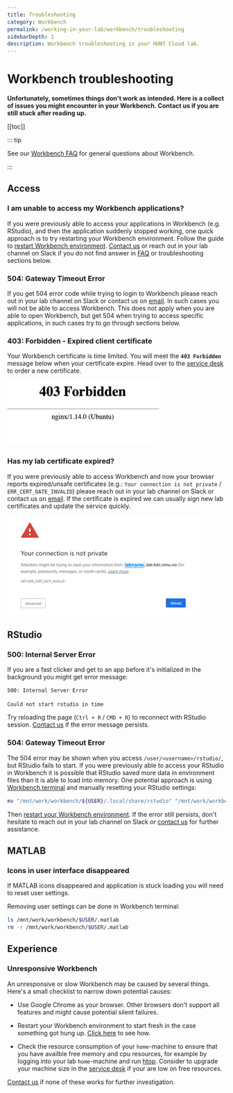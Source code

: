 ```yaml
---
title: Troubleshooting
category: Workbench
permalink: /working-in-your-lab/workbench/troubleshooting
sidebarDepth: 1
description: Workbench troubleshooting in your HUNT Cloud lab.
---
```


# Workbench troubleshooting

**Unfortunately, sometimes things don't work as intended. Here is a collect of issues you might encounter in your Workbench. Contact us if you are still stuck after reading up.**

[[toc]]

::: tip

See our [Workbench FAQ](/working-in-your-lab/workbench/faq/) for general questions about Workbench.

:::

## Access

### I am unable to access my Workbench applications?

If you were previously able to access your applications in Workbench (e.g. RStudio), and then the application suddenly stopped working, one quick approach is to try restarting your Workbench environment. Follow the guide to [restart Workbench environment](/working-in-your-lab/workbench/faq/#how-can-i-restart-my-workbench-environment-and-start-from-scratch). [Contact us](/contact) or reach out in your lab channel on Slack if you do not find answer in [FAQ](/working-in-your-lab/workbench/faq/) or troubleshooting sections below.

### 504: Gateway Timeout Error

If you get 504 error code while trying to login to Workbench please reach out in your lab channel on Slack or contact us on [email](/contact).
In such cases you will not be able to access Workbench.
This does not apply when you are able to open Workbench, but get 504 when trying to access specific applications, in such cases try to go through sections below.

### 403: Forbidden - Expired client certificate

Your Workbench certificate is time limited. You will meet the **`403 Forbidden`** message below when your certificate expire. Head over to the [service desk](/service-desk/user-orders/#workbench-reissue) to order a new certificate.

![expired_certificate.png](./images/expired_certificate.png)

### Has my lab certificate expired?

If you were previously able to access Workbench and now your browser reports expired/unsafe certificates (e.g.: `Your connection is not private` / `ERR_CERT_DATE_INVALID`) please reach out in your lab channel on Slack or contact us on [email](/contact). If the certificate is expired we can usually sign new lab certificates and update the service quickly.

![expired_server_cert.png](./images/expired_server_cert.png)

## RStudio

### 500: Internal Server Error

If you are a fast clicker and get to an app before it's initialized in the background you might get error message:

```
500: Internal Server Error

Could not start rstudio in time
```

Try reloading the page (`Ctrl + R` / `CMD + R`) to reconnect with RStudio session.
[Contact us](/contact) if the error message persists.

### 504: Gateway Timeout Error

The 504 error may be shown when you access `/user/<username>/rstudio/`, but RStudio fails to start. If you were previously able to access your RStudio in Workbench it is possible that RStudio saved more data in environment files than it is able to load into memory. One potential approach is using [Workbench terminal](/working-in-your-lab/workbench/faq/#terminal) and manually resetting your RStudio settings:

```bash
mv "/mnt/work/workbench/${USER}/.local/share/rstudio" "/mnt/work/workbench/${USER}/.local/share/rstudio-$(date +%Y-%m-%d)"
```

Then [restart your Workbench environment](/working-in-your-lab/workbench/faq/#how-can-i-restart-my-workbench-environment-and-start-from-scratch).
If the error still persists, don't hesitate to reach out in your lab channel on Slack or [contact us](/contact) for further assistance.

## MATLAB

### Icons in user interface disappeared

If MATLAB icons disappeared and application is stuck loading you will need to reset user settings.

<!-- [matlab icons missing](./images/matlab_icons_missing.png) -->

Removing user settings can be done in Workbench terminal:

```bash
ls /mnt/work/workbench/$USER/.matlab
rm -r /mnt/work/workbench/$USER/.matlab
```

## Experience

### Unresponsive Workbench

An unresponsive or slow Workbench may be caused by several things. Here's a small checklist to narrow down potential causes:

- Use Google Chrome as your browser. Other browsers don't support all features and might cause potential silent failures.

- Restart your Workbench environment to start fresh in the case something got hung up. [Click here](/working-in-your-lab/workbench/faq/#how-can-i-restart-my-workbench-environment) to see how.

- Check the resource consumption of your `home`-machine to ensure that you have availble free memory and cpu resources, for example by logging into your lab `home`-machine and run [htop](/working-in-your-lab/technical-tools/htop/). Consider to upgrade your machine size in the [service desk](/service-desk/lab-orders/#update-machine-size) if your are low on free resources.

[Contact us](/contact) if none of these works for further investigation.
